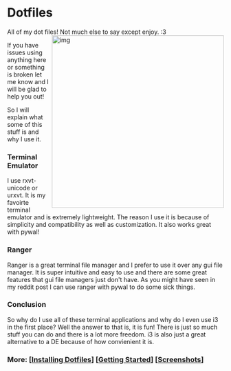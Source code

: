 # Dotfiles
All of my dot files! Not much else to say except enjoy. :3
<img src="https://i.imgur.com/I9UjM9d.png" alt="img" align="right" width="400px">

If you have issues using anything here or something is broken let me know and I will be glad to help you out!

So I will explain what some of this stuff is and why I use it.

### Terminal Emulator
I use rxvt-unicode or urxvt. It is my favoirte terminal emulator and is extremely lightweight. The reason I use it is because of simplicity and compatibility as well as customization. It also works great with pywal!

### Ranger
Ranger is a great terminal file manager and I prefer to use it over any gui file manager. It is super intuitive and easy to use and there are some great features that gui file managers just don't have. As you might have seen in my reddit post I can use ranger with pywal to do some sick things.

### Conclusion
So why do I use all of these terminal applications and why do I even use i3 in the first place? Well the answer to that is, it is fun! There is just so much stuff you can do and there is a lot more freedom. i3 is also just a great alternative to a DE because of how convienient it is.

### More: \[[Installing Dotfiles](https://www.youtube.com/watch?v=c5RZWDLqifA)\] \[[Getting Started](https://www.youtube.com/watch?v=__0Dquj7y9g)\] \[[Screenshots](random)\]
